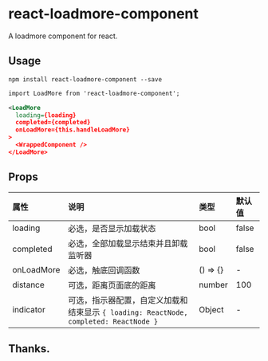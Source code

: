 # react-loadmore-component

A loadmore component for react.

## Usage

`npm install react-loadmore-component --save`

```xml
import LoadMore from 'react-loadmore-component';

<LoadMore
  loading={loading}
  completed={completed}
  onLoadMore={this.handleLoadMore}
>
  <WrappedComponent />
</LoadMore>
```

## Props

| 属性                    | 说明                       | 类型 | 默认值 
|:----------------------------|:----------------------------------|:-------------------------|:------
| loading          | 必选，是否显示加载状态 |bool |false
| completed      | 必选，全部加载显示结束并且卸载监听器 |bool|false
| onLoadMore | 必选，触底回调函数 |() => {}| -
| distance | 可选，距离页面底的距离 | number | 100
| indicator | 可选，指示器配置，自定义加载和结束显示 `{ loading: ReactNode, completed: ReactNode }` | Object | -


## Thanks.